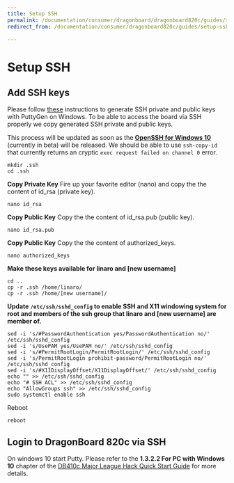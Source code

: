 ```yaml
---
title: Setup SSH
permalink: /documentation/consumer/dragonboard/dragonboard820c/guides/setup-ssh/
redirect_from: /documentation/consumer/dragonboard820c/guides/setup-ssh/

---
```

# Setup SSH

## Add SSH keys
Please follow [these](https://www.ssh.com/ssh/putty/windows/puttygen) instructions to generate SSH private and public keys with PuttyGen on Windows.
To be able to access the board via SSH properly we copy generated SSH private and public keys.

This process will be updated as soon as the **[OpenSSH for Windows 10](https://blogs.msdn.microsoft.com/powershell/2017/12/15/using-the-openssh-beta-in-windows-10-fall-creators-update-and-windows-server-1709/)** (currently in beta) will be released. We should be able to use ```ssh-copy-id``` that currently returns an cryptic ```exec request failed on channel 0``` error.

```shell
mkdir .ssh
cd .ssh
```

**Copy Private Key**
Fire up your favorite editor (nano) and copy the the content of id_rsa (private key).

```shell
nano id_rsa
```

**Copy Public Key**
Copy the the content of id_rsa.pub (public key).

```shell
nano id_rsa.pub
```

**Copy Public Key**
Copy the the content of authorized_keys.

```shell
nano authorized_keys
```

**Make these keys available for linaro and [new username]**

```shell
cd ..
cp -r .ssh /home/linaro/
cp -r .ssh /home/[new username]/
```

**Update ```/etc/ssh/sshd_config``` to enable SSH and X11 windowing system for root and members of the ssh group that linaro and [new username] are member of.**

```shell
sed -i 's/#PasswordAuthentication yes/PasswordAuthentication no/' /etc/ssh/sshd_config
sed -i 's/UsePAM yes/UsePAM no/' /etc/ssh/sshd_config
sed -i 's/#PermitRootLogin/PermitRootLogin/' /etc/ssh/sshd_config
sed -i 's/PermitRootLogin prohibit-password/PermitRootLogin no/' /etc/ssh/sshd_config
sed -i 's/#X11DisplayOffset/X11DisplayOffset/' /etc/ssh/sshd_config
echo "" >> /etc/ssh/sshd_config
echo "# SSH ACL" >> /etc/ssh/sshd_config
echo "AllowGroups ssh" >> /etc/ssh/sshd_config
sudo systemctl enable ssh
```

Reboot

```shell
reboot
```

## Login to DragonBoard 820c via SSH
On windows 10 start Putty. Please refer to the **1.3.2.2 For PC with Windows 10** chapter of the [DB410c Major League Hack Quick Start Guide](https://developer.qualcomm.com/download/db410c/mlh-quick-start-guide.pdf) for more details.
